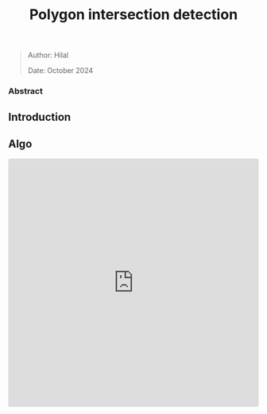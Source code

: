 ﻿---
title: Polygon intersection detection
---

> Author: Hilal
> 
> Date: October 2024

### Abstract

## Introduction

## Algo

<iframe
  src="https://codesandbox.io/embed/orientation-determinant-sdvltg?fontsize=14&hidenavigation=1&theme=dark&view=preview"
  style="width: 100%; height: 500px; border: 0; border-radius: 4px; overflow: hidden;"
  title="CodeSandbox Applet"
  allow="accelerometer; ambient-light-sensor; camera; encrypted-media; geolocation; gyroscope; hid; microphone; midi; payment; usb; vr; xr-spatial-tracking"
  sandbox="allow-forms allow-modals allow-popups allow-presentation allow-same-origin allow-scripts"
></iframe>
